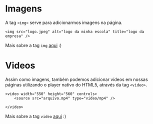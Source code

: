 # Imagens

A tag `<img>` serve para adicionarmos imagens na página.

`<img src="logo.jpeg" alt="logo da minha escola" title="logo da empresa" />`

Mais sobre a tag `img` [aqui](https://www.w3schools.com/tags/tag_img.asp) :)

# Videos

Assim como imagens, também podemos adicionar vídeos em nossas páginas utilizando o player nativo do HTML5, através da tag `<video>`.

```
<video width="550" height="560" controls>
    <source src="arquivo.mp4" type="video/mp4" />
    
</video>
```

Mais sobre a tag `video` [aqui](https://www.w3schools.com/tags/tag_video.asp) :)
